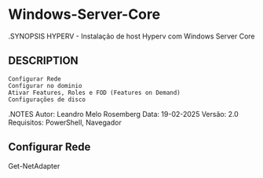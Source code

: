 # Windows-Server-Core

   .SYNOPSIS
    HYPERV - Instalação de host Hyperv com Windows Server Core

## DESCRIPTION

	Configurar Rede
	Configurar no dominio 
	Ativar Features, Roles e FOD (Features on Demand)
	Configurações de disco


.NOTES
    Autor: Leandro Melo Rosemberg
    Data: 19-02-2025
    Versão: 2.0
    Requisitos: PowerShell, Navegador

## Configurar Rede
Get-NetAdapter
